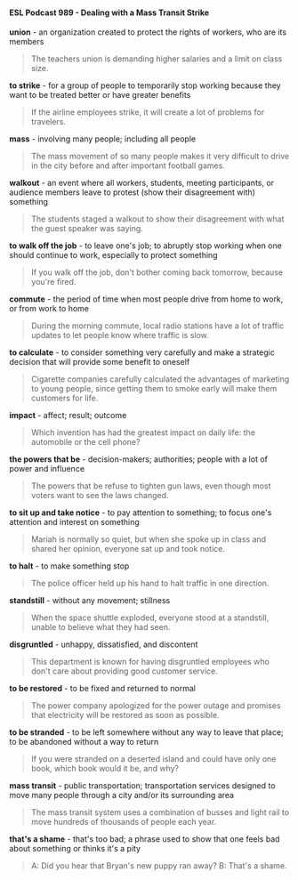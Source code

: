 #### ESL Podcast 989 - Dealing with a Mass Transit Strike

**union** - an organization created to protect the rights of workers, who are its
members

> The teachers union is demanding higher salaries and a limit on class size.

**to strike** - for a group of people to temporarily stop working because they want
to be treated better or have greater benefits

> If the airline employees strike, it will create a lot of problems for travelers.

**mass** - involving many people; including all people

> The mass movement of so many people makes it very difficult to drive in the
city before and after important football games.

**walkout** - an event where all workers, students, meeting participants, or
audience members leave to protest (show their disagreement with) something

> The students staged a walkout to show their disagreement with what the guest
speaker was saying.

**to walk off the job** - to leave one's job; to abruptly stop working when one
should continue to work, especially to protect something

> If you walk off the job, don't bother coming back tomorrow, because you're
fired.

**commute** - the period of time when most people drive from home to work, or
from work to home

> During the morning commute, local radio stations have a lot of traffic updates to
let people know where traffic is slow.

**to calculate** - to consider something very carefully and make a strategic
decision that will provide some benefit to oneself

> Cigarette companies carefully calculated the advantages of marketing to young
people, since getting them to smoke early will make them customers for life.

**impact** - affect; result; outcome

> Which invention has had the greatest impact on daily life: the automobile or the
cell phone?

**the powers that be** - decision-makers; authorities; people with a lot of power
and influence

> The powers that be refuse to tighten gun laws, even though most voters want to
see the laws changed.

**to sit up and take notice** - to pay attention to something; to focus one's
attention and interest on something

> Mariah is normally so quiet, but when she spoke up in class and shared her
opinion, everyone sat up and took notice.

**to halt** - to make something stop

> The police officer held up his hand to halt traffic in one direction.

**standstill** - without any movement; stillness

> When the space shuttle exploded, everyone stood at a standstill, unable to
believe what they had seen.

**disgruntled** - unhappy, dissatisfied, and discontent

> This department is known for having disgruntled employees who don't care
about providing good customer service.

**to be restored** - to be fixed and returned to normal

> The power company apologized for the power outage and promises that
electricity will be restored as soon as possible.

**to be stranded** - to be left somewhere without any way to leave that place; to be
abandoned without a way to return

> If you were stranded on a deserted island and could have only one book, which
book would it be, and why?

**mass transit** - public transportation; transportation services designed to move
many people through a city and/or its surrounding area

> The mass transit system uses a combination of busses and light rail to move
hundreds of thousands of people each year.

**that's a shame** - that's too bad; a phrase used to show that one feels bad about
something or thinks it's a pity

> A: Did you hear that Bryan's new puppy ran away?
B: That's a shame.

